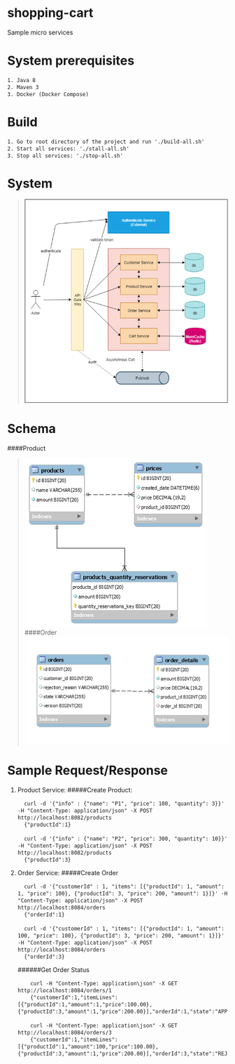 # shopping-cart
Sample micro services

# System prerequisites
    1. Java 8
    2. Maven 3
    3. Docker (Docker Compose)
# Build
    1. Go to root directory of the project and run './build-all.sh'
    2. Start all services: './stall-all.sh'
    3. Stop all services: './stop-all.sh'
# System 
  >![Preview](https://raw.githubusercontent.com/tphiep/shopping-cart/master/design.png)
# Schema
   ####Product
   >![Preview](https://raw.githubusercontent.com/tphiep/shopping-cart/master/product_schema.jpg)
   ####Order
   >![Preview](https://raw.githubusercontent.com/tphiep/shopping-cart/master/order_schema.jpg)
# Sample Request/Response
   1. Product Service:
      #####Create Product:
      ```shell script
        curl -d '{"info" : {"name": "P1", "price": 100, "quantity": 3}}' -H "Content-Type: application/json" -X POST http://localhost:8082/products
        {"productId":1}
      
        curl -d '{"info" : {"name": "P2", "price": 300, "quantity": 10}}' -H "Content-Type: application/json" -X POST http://localhost:8082/products
        {"productId":3}
      ```
   2. Order Service:
      #####Create Order
      ```shell script
        curl -d '{"customerId" : 1, "items": [{"productId": 1, "amount": 1, "price": 100}, {"productId": 3, "price": 200, "amount": 1}]}' -H "Content-Type: application/json" -X POST http://localhost:8084/orders
        {"orderId":1}
      
        curl -d '{"customerId" : 1, "items": [{"productId": 1, "amount": 100, "price": 100}, {"productId": 3, "price": 200, "amount": 1}]}' -H "Content-Type: application/json" -X POST http://localhost:8084/orders
        {"orderId":3}
      ```
      ######Get Order Status
      ```shell script
          curl -H "Content-Type: application\json" -X GET http://localhost:8084/orders/1
          {"customerId":1,"itemLines":[{"productId":1,"amount":1,"price":100.00},{"productId":3,"amount":1,"price":200.00}],"orderId":1,"state":"APPROVED"}
          
          curl -H "Content-Type: application\json" -X GET http://localhost:8084/orders/3
          {"customerId":1,"itemLines":[{"productId":1,"amount":100,"price":100.00},{"productId":3,"amount":1,"price":200.00}],"orderId":3,"state":"REJECTED","rejectReason":"OUT_OF_STOCK"}
      ```      
     
